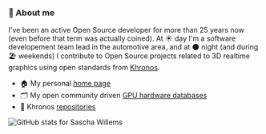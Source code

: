 ### 💬 About me 

I've been an active Open Source developer for more than 25 years now (even before that term was actually coined). At ☀️ day I'm a software developement team lead in the automotive area, and at 🌑 night (and during 🏖️ weekends) I contribute to Open Source projects related to 3D realtime graphics using open standards from <a href="Khronos">Khronos</a>.

- 🏠 My personal <a href="https://www.saschawillems.de" >home page</a>
- 🗂️ My open community driven <a href="https://www.gpuinfo.org/">GPU hardware databases</a>
- 🔭 Khronos <a href="https://github.com/KhronosGroup">repositories</a>

<img src="https://github-readme-stats.vercel.app/api?username=saschawillems&show_icons=true&theme=dark&include_all_commits=true" alt=" GitHub stats for Sascha Willems"/>